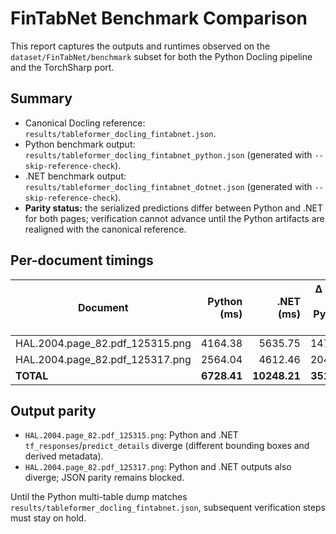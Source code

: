 # FinTabNet Benchmark Comparison

This report captures the outputs and runtimes observed on the `dataset/FinTabNet/benchmark` subset for both the Python Docling
pipeline and the TorchSharp port.

## Summary

- Canonical Docling reference: `results/tableformer_docling_fintabnet.json`.
- Python benchmark output: `results/tableformer_docling_fintabnet_python.json` (generated with `--skip-reference-check`).
- .NET benchmark output: `results/tableformer_docling_fintabnet_dotnet.json` (generated with `--skip-reference-check`).
- **Parity status:** the serialized predictions differ between Python and .NET for both pages; verification cannot advance until
  the Python artifacts are realigned with the canonical reference.

## Per-document timings

| Document | Python (ms) | .NET (ms) | Δ (.NET − Python) ms |
| --- | ---: | ---: | ---: |
| HAL.2004.page_82.pdf_125315.png | 4164.38 | 5635.75 | 1471.38 |
| HAL.2004.page_82.pdf_125317.png | 2564.04 | 4612.46 | 2048.42 |
| **TOTAL** | **6728.41** | **10248.21** | **3519.79** |

## Output parity

- `HAL.2004.page_82.pdf_125315.png`: Python and .NET `tf_responses`/`predict_details` diverge (different bounding boxes and
  derived metadata).
- `HAL.2004.page_82.pdf_125317.png`: Python and .NET outputs also diverge; JSON parity remains blocked.

Until the Python multi-table dump matches `results/tableformer_docling_fintabnet.json`, subsequent verification steps must stay on
hold.
